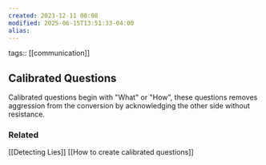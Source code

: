 ```yaml
---
created: 2023-12-11 08:08
modified: 2025-06-15T13:51:33-04:00
alias: 
---
```

tags:: [[communication]]
## Calibrated Questions

Calibrated questions begin with "What" or "How", these questions removes aggression from the conversion by acknowledging the other side without resistance. 

### Related
[[Detecting Lies]]
[[How to create calibrated questions]]
